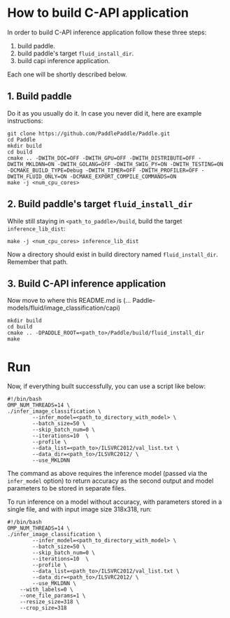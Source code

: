 # How to build C-API application
In order to build C-API inference application follow these three steps:
1. build paddle.
2. build paddle's target `fluid_install_dir`.
3. build capi inference application.

Each one will be shortly described below.
## 1. Build paddle
Do it as you usually do it. In case you never did it, here are example instructions:
```
git clone https://github.com/PaddlePaddle/Paddle.git
cd Paddle
mkdir build
cd build
cmake .. -DWITH_DOC=OFF -DWITH_GPU=OFF -DWITH_DISTRIBUTE=OFF -DWITH_MKLDNN=ON -DWITH_GOLANG=OFF -DWITH_SWIG_PY=ON -DWITH_TESTING=ON -DCMAKE_BUILD_TYPE=Debug -DWITH_TIMER=OFF -DWITH_PROFILER=OFF -DWITH_FLUID_ONLY=ON -DCMAKE_EXPORT_COMPILE_COMMANDS=ON
make -j <num_cpu_cores>
```
## 2. Build paddle's target `fluid_install_dir`
While still staying in `<path_to_paddle>/build`, build the target `inference_lib_dist`:
```
make -j <num_cpu_cores> inference_lib_dist
```
Now a directory should exist in build directory named `fluid_install_dir`. Remember that path.
## 3. Build C-API inference application
Now move to where this README.md is (... Paddle-models/fluid/image_classification/capi)
```
mkdir build
cd build
cmake .. -DPADDLE_ROOT=<path_to>/Paddle/build/fluid_install_dir
make
```
# Run
Now, if everything built successfully, you can use a script like below:
```
#!/bin/bash
OMP_NUM_THREADS=14 \
./infer_image_classification \
        --infer_model=<path_to_directory_with_model> \
        --batch_size=50 \
        --skip_batch_num=0 \
        --iterations=10  \
        --profile \
        --data_list=<path_to>/ILSVRC2012/val_list.txt \
        --data_dir=<path_to>/ILSVRC2012/ \
        --use_MKLDNN
```
The command as above requires the inference model (passed via the `infer_model`
option) to return accuracy as the second output and model parameters to be
stored in separate files.

To run inference on a model without accuracy, with parameters stored
in a single file, and with input image size 318x318, run:
```
#!/bin/bash
OMP_NUM_THREADS=14 \
./infer_image_classification \
        --infer_model=<path_to_directory_with_model> \
        --batch_size=50 \
        --skip_batch_num=0 \
        --iterations=10  \
        --profile \
        --data_list=<path_to>/ILSVRC2012/val_list.txt \
        --data_dir=<path_to>/ILSVRC2012/ \
        --use_MKLDNN \
	--with_labels=0 \
	--one_file_params=1 \
	--resize_size=318 \
	--crop_size=318
```
